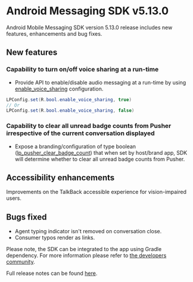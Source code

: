 # Android Messaging SDK v5.13.0

Android Mobile Messaging SDK version 5.13.0 release includes new features, enhancements and bug fixes.

## New features

### Capability to turn on/off voice sharing at a run-time
- Provide API to enable/disable audio messaging at a run-time by using [enable_voice_sharing](mobile-app-messaging-sdk-for-android-sdk-attributes-5-0-and-above.html#enable_voice_sharing) configuration.
```java
LPConfig.set(R.bool.enable_voice_sharing, true)
// Or
LPConfig.set(R.bool.enable_voice_sharing, false)
```

### Capability to clear all unread badge counts from Pusher irrespective of the current conversation displayed
- Expose a branding/configuration of type boolean ([lp_pusher_clear_badge_count](mobile-app-messaging-sdk-for-android-sdk-attributes-5-0-and-above.html#lp_pusher_clear_badge_count)) that when set by host/brand app, SDK will determine whether to clear all unread badge counts from Pusher.

## Accessibility enhancements
Improvements on the TalkBack accessible experience for vision-impaired users.

## Bugs fixed
- Agent typing indicator isn't removed on conversation close.
- Consumer typos render as links.

Please note, the SDK can be integrated to the app using Gradle dependency. For more information please refer to [the developers community](https://developers.liveperson.com/android-quickstart.html).

Full release notes can be found [here](https://developers.liveperson.com/mobile-app-messaging-sdk-for-android-latest-release-notes.html).
